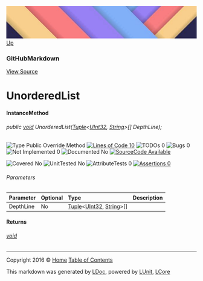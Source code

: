 ![](../Content/LDoc-banner-small.png "")
[Up](GitHubMarkdown.md)

### GitHubMarkdown
[View Source](../Markdown/GitHubMarkdown.cs)

# UnorderedList

#### InstanceMethod

###### public [void](https://msdn.microsoft.com/en-us/library/system.void.aspx) UnorderedList(<a href="https://msdn.microsoft.com/en-us/library/dd268536.aspx" alt="" target="_blank">Tuple</a>&lt;[UInt32](https://msdn.microsoft.com/en-us/library/system.uint32.aspx), [String](https://msdn.microsoft.com/en-us/library/system.string.aspx)&gt;[] DepthLine);

![Type Public  Override Method](http://b.repl.ca/v1/Type-Public%20%20Override%20Method-blue.png "") [![Lines of Code 10](http://b.repl.ca/v1/Lines%20of%20Code-10-blue.png "")](../Markdown/GitHubMarkdown.cs#L200) ![TODOs 0](http://b.repl.ca/v1/TODOs-0-green.png "") ![Bugs 0](http://b.repl.ca/v1/Bugs-0-green.png "") ![Not Implemented 0](http://b.repl.ca/v1/Not%20Implemented-0-green.png "") ![Documented No](http://b.repl.ca/v1/Documented-No-red.png "") [![SourceCode Available](http://b.repl.ca/v1/SourceCode-Available-brightgreen.png "")](../Markdown/GitHubMarkdown.cs#L200)

![Covered No](http://b.repl.ca/v1/Covered-No-red.png "") ![UnitTested No](http://b.repl.ca/v1/UnitTested-No-lightgrey.png "") ![AttributeTests 0](http://b.repl.ca/v1/AttributeTests-0-lightgrey.png "") [![Assertions 0](http://b.repl.ca/v1/Assertions-0-lightgrey.png "")](../Markdown/GitHubMarkdown.cs)

###### Parameters

Parameter | Optional | Type | Description
:---  | :---  | :---  | :--- 
DepthLine | No | <a href="https://msdn.microsoft.com/en-us/library/dd268536.aspx" alt="" target="_blank">Tuple</a>&lt;[UInt32](https://msdn.microsoft.com/en-us/library/system.uint32.aspx), [String](https://msdn.microsoft.com/en-us/library/system.string.aspx)&gt;[] | 


#### Returns

###### [void](https://msdn.microsoft.com/en-us/library/system.void.aspx)



---

Copyright 2016 &copy; [Home](../../README.md) [Table of Contents](../../TableOfContents.md)

This markdown was generated by [LDoc](https://github.com/CodeSingularity/LDoc), powered by [LUnit](https://github.com/CodeSingularity/LUnit), [LCore](https://github.com/CodeSingularity/LCore)

